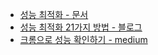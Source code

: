 * [성능 최적화 - 문서](https://reactjs-kr.firebaseapp.com/docs/optimizing-performance.html)
* [성능 최적화 21가지 방법 - 블로그](https://www.codementor.io/blog/react-optimization-5wiwjnf9hj)
* [크롬으로 성능 확인하기 - medium](https://building.calibreapp.com/debugging-react-performance-with-react-16-and-chrome-devtools-c90698a522ad)
